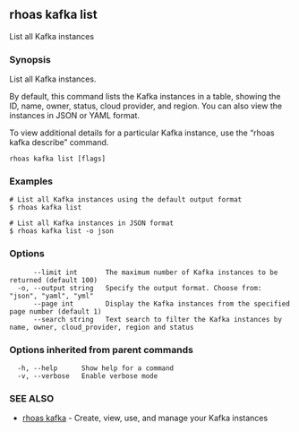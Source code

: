 ## rhoas kafka list

List all Kafka instances

### Synopsis

List all Kafka instances.

By default, this command lists the Kafka instances in a table, showing the ID, name, owner, status, cloud provider, and region. You can also view the instances in JSON or YAML format.

To view additional details for a particular Kafka instance, use the “rhoas kafka describe” command.


```
rhoas kafka list [flags]
```

### Examples

```
# List all Kafka instances using the default output format
$ rhoas kafka list

# List all Kafka instances in JSON format
$ rhoas kafka list -o json

```

### Options

```
      --limit int       The maximum number of Kafka instances to be returned (default 100)
  -o, --output string   Specify the output format. Choose from: "json", "yaml", "yml"
      --page int        Display the Kafka instances from the specified page number (default 1)
      --search string   Text search to filter the Kafka instances by name, owner, cloud_provider, region and status
```

### Options inherited from parent commands

```
  -h, --help      Show help for a command
  -v, --verbose   Enable verbose mode
```

### SEE ALSO

* [rhoas kafka](rhoas_kafka.md)	 - Create, view, use, and manage your Kafka instances

